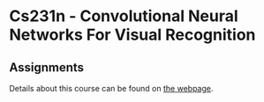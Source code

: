 # Cs231n - Convolutional Neural Networks For Visual Recognition 
## Assignments
Details about this course can be found on [the webpage](http://cs231n.stanford.edu/).
